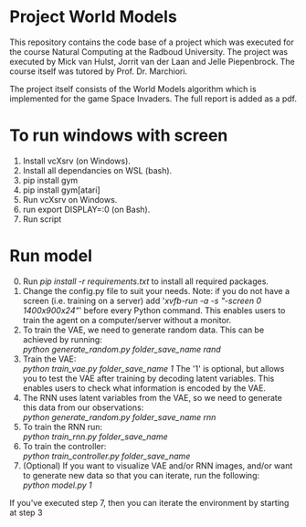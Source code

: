# Project World Models
This repository contains the code base of a project which was executed for the course Natural Computing at the Radboud University. The project was executed by Mick van Hulst, Jorrit van der Laan and Jelle Piepenbrock. The course itself was tutored by Prof. Dr. Marchiori.

The project itself consists of the World Models algorithm which is implemented for the game Space Invaders. The full report is added as a pdf.

# To run windows with screen
1. Install vcXsrv (on Windows).
2. Install all dependancies on WSL (bash).
3. pip install gym
4. pip install gym[atari]
5. Run vcXsrv on Windows.
6. run export DISPLAY=:0 (on Bash).
7. Run script

# Run model
0. Run *pip install -r requirements.txt* to install all required packages.
1. Change the config.py file to suit your needs.
Note: if you do not have a screen (i.e. training on a server) add '*xvfb-run -a -s "-screen 0 1400x900x24"*' before every Python command. This enables users to train the agent on a computer/server without a monitor.
2. To train the VAE, we need to generate random data. This can be achieved by running: \
*python generate_random.py folder_save_name rand* 
3. Train the VAE: \
*python train_vae.py folder_save_name 1*
The '1' is optional, but allows you to test the VAE after training by decoding latent variables. This enables
users to check what information is encoded by the VAE.
4. The RNN uses latent variables from the VAE, so we need to generate this data from our observations: \
*python generate_random.py folder_save_name rnn*
5. To train the RNN run: \
*python train_rnn.py folder_save_name*
6. To train the controller: \
*python train_controller.py folder_save_name*
7. (Optional) If you want to visualize VAE and/or RNN images, and/or want to generate new data so that you can iterate, run the following: \
*python model.py 1*

If you've executed step 7, then you can iterate the environment by starting at step 3